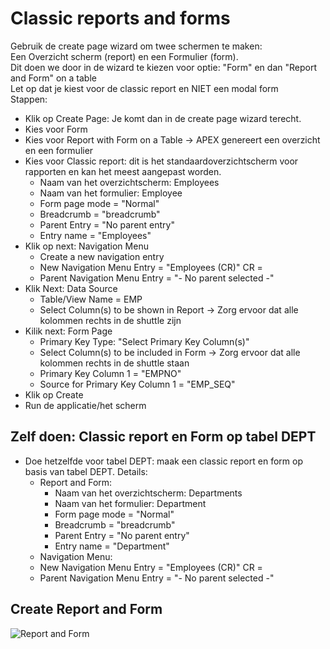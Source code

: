 # Classic reports and forms
Gebruik de create page wizard om twee schermen te maken:</br>
Een Overzicht scherm (report) en een Formulier (form).</br>
Dit doen we door in de wizard te kiezen voor optie: "Form" en dan "Report and Form" on a table</br>
Let op dat je kiest voor de classic report en NIET een modal form</br>
Stappen:</br>
- Klik op Create Page: Je komt dan in de create page wizard terecht.
- Kies voor Form
- Kies voor Report with Form on a Table → APEX genereert een overzicht en een formulier
- Kies voor Classic report: dit is het standaardoverzichtscherm voor rapporten en kan het meest aangepast worden.
  - Naam van het overzichtscherm: Employees
  - Naam van het formulier: Employee
  - Form page mode = "Normal"
  - Breadcrumb = "breadcrumb"
  - Parent Entry = "No parent entry"
  - Entry name = "Employees"
- Klik op next: Navigation Menu
  - Create a new navigation entry
  - New Navigation Menu Entry = "Employees (CR)" CR = 
  - Parent Navigation Menu Entry = "- No parent selected -"
- Klik Next: Data Source
  - Table/View Name = EMP
  - Select Column(s) to be shown in Report → Zorg ervoor dat alle kolommen rechts in de shuttle zijn
- Kilik next: Form Page
  - Primary Key Type: "Select Primary Key Column(s)"
  - Select Column(s) to be included in Form → Zorg ervoor dat alle kolommen rechts in de shuttle staan
  - Primary Key Column 1 = "EMPNO"
  - Source for Primary Key Column 1 = "EMP_SEQ"
- Klik op Create
- Run de applicatie/het scherm
## Zelf doen: Classic report en Form op tabel DEPT
- Doe hetzelfde voor tabel DEPT: maak een classic report en form op basis van tabel DEPT. Details:
  - Report and Form:
    - Naam van het overzichtscherm: Departments
    - Naam van het formulier: Department
    - Form page mode = "Normal"
    - Breadcrumb = "breadcrumb"
    - Parent Entry = "No parent entry"
    - Entry name = "Department"
  - Navigation Menu:
  - New Navigation Menu Entry = "Employees (CR)" CR = 
  - Parent Navigation Menu Entry = "- No parent selected -"


## Create Report and Form
![Report and Form](createReportAndForm.gif)

